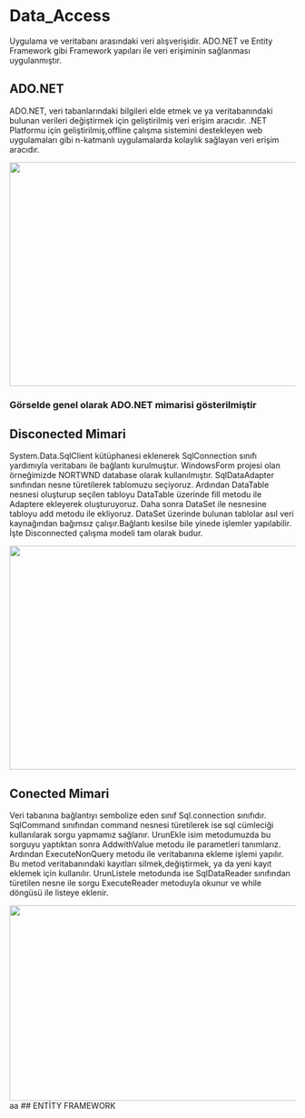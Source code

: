 # Data_Access
Uygulama ve veritabanı arasındaki veri alışverişidir. ADO.NET ve Entity Framework gibi Framework yapıları ile veri erişiminin sağlanması uygulanmıştır.
## ADO.NET 
ADO.NET, veri tabanlarındaki  bilgileri elde etmek ve ya veritabanındaki bulunan verileri değiştirmek için geliştirilmiş veri erişim aracıdır.
.NET Platformu için geliştirilmiş,offline çalışma sistemini destekleyen web uygulamaları gibi n-katmanlı uygulamalarda kolaylık sağlayan veri erişim aracıdır.

<img align="Center" height="394" width="864" src="https://github.com/HakanKban/Data_Access/blob/main/ADO.NET/G%C3%B6rseller/2022-02-13%20(6).png" width="auto">


### Görselde genel olarak ADO.NET mimarisi gösterilmiştir
## Disconected Mimari
System.Data.SqlClient kütüphanesi eklenerek SqlConnection sınıfı yardımıyla veritabanı ile bağlantı kurulmuştur. WindowsForm projesi olan örneğimizde NORTWND database olarak
kullanılmıştır. SqlDataAdapter sınıfından nesne türetilerek tablomuzu seçiyoruz. Ardından DataTable nesnesi oluşturup seçilen tabloyu DataTable üzerinde fill metodu ile Adaptere ekleyerek oluşturuyoruz. Daha sonra DataSet ile nesnesine tabloyu add metodu ile ekliyoruz. DataSet üzerinde bulunan tablolar asıl veri kaynağından bağımsız çalışır.Bağlantı kesilse bile yinede işlemler yapılabilir. İşte Disconnected çalışma modeli tam olarak budur.




<img align="Center" height="394" width="864" src="https://github.com/HakanKban/Data_Access/blob/main/ADO.NET/G%C3%B6rseller/2022-02-13%20(8).png" width="auto">

## Conected Mimari
Veri tabanına bağlantıyı sembolize eden sınıf Sql.connection sınıfıdır. SqlCommand sınıfından command nesnesi türetilerek ise sql cümleciği kullanılarak sorgu yapmamız sağlanır.
UrunEkle isim metodumuzda bu sorguyu yaptıktan sonra  AddwithValue metodu ile parametleri tanımlarız. Ardından ExecuteNonQuery metodu ile veritabanına ekleme işlemi yapılır.
Bu metod veritabanındaki kayıtları silmek,değiştirmek, ya da yeni kayıt eklemek için kullanılır.
UrunListele metodunda ise SqlDataReader sınıfından türetilen nesne ile sorgu ExecuteReader metoduyla okunur ve while döngüsü ile listeye eklenir.

<img align="Center" height="344" width="664" src="https://github.com/HakanKban/Data_Access/blob/main/ADO.NET/G%C3%B6rseller/2022-02-13%20(4).png" width="auto">
aa
## ENTİTY FRAMEWORK











































































































































